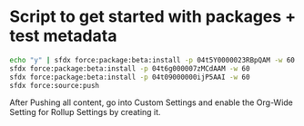 # Script to get started with packages + test metadata

```bash
echo "y" | sfdx force:package:beta:install -p 04t5Y0000023RBpQAM -w 60
sfdx force:package:beta:install -p 04t6g000007zMCdAAM -w 60
sfdx force:package:beta:install -p 04t09000000ijP5AAI -w 60
sfdx force:source:push
```

After Pushing all content, go into Custom Settings and enable the Org-Wide Setting for Rollup Settings by creating it. 
